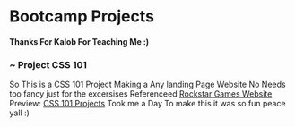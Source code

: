 <h1>Bootcamp Projects</h1>

<h4>Thanks For Kalob For Teaching Me :)</h4>

<h3>~ Project CSS 101</h3>
<p>So This is a CSS 101 Project Making a Any landing Page Website No Needs too fancy just for the excersises Referenceed <a href="https://rockstargames.com/" target="_blank">Rockstar Games Website</a> Preview: <a href="https://retiortuk.github.io/RockstarGames-Web/" target="_blank">CSS 101 Projects</a> Took me a Day To make this it was so fun peace yall :)</p>

